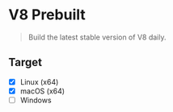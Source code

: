 # V8 Prebuilt

> Build the latest stable version of V8 daily.

## Target

- [x] Linux (x64)
- [x] macOS (x64)
- [ ] Windows

